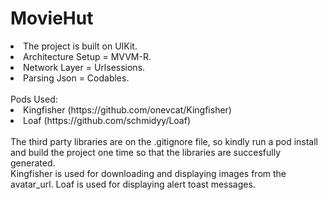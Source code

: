 # MovieHut

<li>The project is built on UIKit.</li>
<li>Architecture Setup = MVVM-R.</li>
<li>Network Layer = Urlsessions.</li>
<li>Parsing Json = Codables.</li>
<br>
Pods Used:
<li>Kingfisher (https://github.com/onevcat/Kingfisher)</li>
<li>Loaf (https://github.com/schmidyy/Loaf)</li>
<br>
The third party libraries are on the .gitignore file, so kindly run a pod install and build the project one time so that the libraries are succesfully generated.
<br>
Kingfisher is used for downloading and displaying images from the avatar_url.
Loaf is used for displaying alert toast messages.
